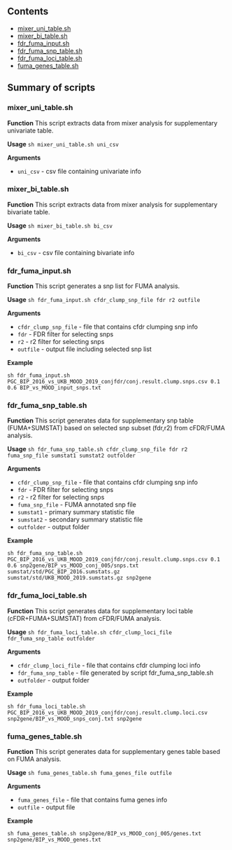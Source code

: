 ## Contents

* [mixer_uni_table.sh](#mixer_uni_tablesh)
* [mixer_bi_table.sh](#mixer_bi_tablesh)
* [fdr_fuma_input.sh](#fdr_fuma_inputsh)
* [fdr_fuma_snp_table.sh](#fdr_fuma_snp_tablesh)
* [fdr_fuma_loci_table.sh](#fdr_fuma_loci_tablesh)
* [fuma_genes_table.sh](#fuma_genes_tablesh)

## Summary of scripts

### mixer_uni_table.sh

**Function**
This script extracts data from mixer analysis for supplementary univariate
table.

**Usage** ``sh mixer_uni_table.sh uni_csv``

**Arguments**
* `uni_csv` - csv file containing univariate info

### mixer_bi_table.sh

**Function**
This script extracts data from mixer analysis for supplementary bivariate
table.

**Usage** ``sh mixer_bi_table.sh bi_csv``

**Arguments**
* `bi_csv` - csv file containing bivariate info

### fdr_fuma_input.sh

**Function**
This script generates a snp list for FUMA analysis.

**Usage** ``sh fdr_fuma_input.sh cfdr_clump_snp_file fdr r2 outfile``

**Arguments**
* `cfdr_clump_snp_file` - file that contains cfdr clumping snp info
* `fdr` - FDR filter for selecting snps
* `r2` - r2 filter for selecting snps
* `outfile` - output file including selected snp list

**Example**
```
sh fdr_fuma_input.sh PGC_BIP_2016_vs_UKB_MOOD_2019_conjfdr/conj.result.clump.snps.csv 0.1 0.6 BIP_vs_MOOD_input_snps.txt
```

### fdr_fuma_snp_table.sh

**Function**
This script generates data for supplementary snp table (FUMA+SUMSTAT)
based on selected snp subset (fdr,r2) from cFDR/FUMA analysis.

**Usage** ``sh fdr_fuma_snp_table.sh cfdr_clump_snp_file fdr r2 fuma_snp_file sumstat1 sumstat2 outfolder``

**Arguments**
* `cfdr_clump_snp_file` - file that contains cfdr clumping snp info
* `fdr` - FDR filter for selecting snps
* `r2` - r2 filter for selecting snps
* `fuma_snp_file` - FUMA annotated snp file
* `sumstat1` - primary summary statistic file
* `sumstat2` - secondary summary statistic file
* `outfolder` - output folder

**Example**
```
sh fdr_fuma_snp_table.sh PGC_BIP_2016_vs_UKB_MOOD_2019_conjfdr/conj.result.clump.snps.csv 0.1 0.6 snp2gene/BIP_vs_MOOD_conj_005/snps.txt sumstat/std/PGC_BIP_2016.sumstats.gz sumstat/std/UKB_MOOD_2019.sumstats.gz snp2gene
```

### fdr_fuma_loci_table.sh

**Function**
This script generates data for supplementary loci table (cFDR+FUMA+SUMSTAT)
from cFDR/FUMA analysis.

**Usage** ``sh fdr_fuma_loci_table.sh cfdr_clump_loci_file fdr_fuma_snp_table outfolder``

**Arguments**
* `cfdr_clump_loci_file` - file that contains cfdr clumping loci info
* `fdr_fuma_snp_table` - file generated by script fdr_fuma_snp_table.sh
* `outfolder` - output folder

**Example**
```
sh fdr_fuma_loci_table.sh PGC_BIP_2016_vs_UKB_MOOD_2019_conjfdr/conj.result.clump.loci.csv snp2gene/BIP_vs_MOOD_snps_conj.txt snp2gene
```

### fuma_genes_table.sh

**Function**
This script generates data for supplementary genes table based on FUMA analysis.

**Usage** ``sh fuma_genes_table.sh fuma_genes_file outfile``

**Arguments**
* `fuma_genes_file` - file that contains fuma genes info
* `outfile` - output file

**Example**
```
sh fuma_genes_table.sh snp2gene/BIP_vs_MOOD_conj_005/genes.txt snp2gene/BIP_vs_MOOD_genes.txt
```
